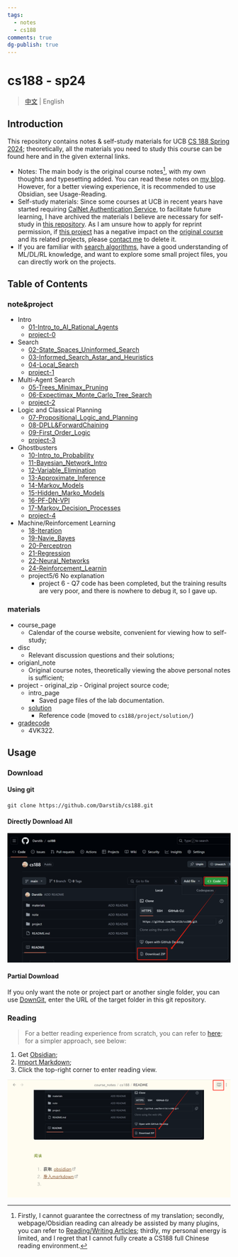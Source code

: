 ```yaml
---
tags:
  - notes
  - cs188
comments: true
dg-publish: true
---
```


# cs188 - sp24

> [中文](README.md) | English

## Introduction

This repository contains notes & self-study materials for UCB [CS 188 Spring 2024](https://inst.eecs.berkeley.edu/~cs188/sp24/); theoretically, all the materials you need to study this course can be found here and in the given external links.

- Notes: The main body is the original course notes[^1], with my own thoughts and typesetting added. You can read these notes on [my blog](https://darstib.github.io/blog/note/CS188/). However, for a better viewing experience, it is recommended to use Obsidian, see Usage-Reading.
- Self-study materials: Since some courses at UCB in recent years have started requiring [CalNet Authentication Service](https://auth.berkeley.edu/cas/login?service=https%3a%2f%2finst.eecs.berkeley.edu%2f%7ecs188%2fsp23%2f), to facilitate future learning, I have archived the materials I believe are necessary for self-study in [this repository](https://github.com/Darstib/cs188). As I am unsure how to apply for reprint permission, if [this project](https://github.com/Darstib/cs188) has a negative impact on the [original course](https://inst.eecs.berkeley.edu/~cs188/sp24/) and its related projects, please [contact me](https://darstib.github.io/blog/connect_me/) to delete it.
- If you are familiar with [search algorithms](https://oi-wiki.org/search/), have a good understanding of ML/DL/RL knowledge, and want to explore some small project files, you can directly work on the projects.

[^1]:  Firstly, I cannot guarantee the correctness of my translation; secondly, webpage/Obsidian reading can already be assisted by many plugins, you can refer to [Reading/Writing Articles](https://darstib.github.io/blog/collection/Tools/#i4); thirdly, my personal energy is limited, and I regret that I cannot fully create a CS188 full Chinese reading environment.

## Table of Contents

### note&project

- Intro
    - [01-Intro_to_AI_Rational_Agents](note/01-Intro_to_AI_Rational_Agents.md)
    - [project-0](project/project-0.md)
- Search
    - [02-State_Spaces_Uninformed_Search](note/02-State_Spaces_Uninformed_Search.md)
    - [03-Informed_Search_Astar_and_Heuristics](note/03-Informed_Search_Astar_and_Heuristics.md)
    - [04-Local_Search](note/04-Local_Search.md)
    - [project-1](project/project-1.md)
- Multi-Agent Search
    - [05-Trees_Minimax_Pruning](note/05-Trees_Minimax_Pruning.md)
    - [06-Expectimax_Monte_Carlo_Tree_Search](note/06-Expectimax_Monte_Carlo_Tree_Search.md)
    - [project-2](project/project-2.md)
- Logic and Classical Planning
    - [07-Propositional_Logic_and_Planning](note/07-Propositional_Logic_and_Planning.md)
    - [08-DPLL&ForwardChaining](note/08-DPLL&ForwardChaining.md)
    - [09-First_Order_Logic](note/09-First_Order_Logic.md)
    - [project-3](project/project-3.md)
- Ghostbusters
    - [10-Intro_to_Probability](note/10-Intro_to_Probability.md)
    - [11-Bayesian_Network_Intro](note/11-Bayesian_Network_Intro.md)
    - [12-Variable_Elimination](note/12-Variable_Elimination.md)
    - [13-Approximate_Inference](note/13-Approximate_Inference.md)
    - [14-Markov_Models](note/14-Markov_Models.md)
    - [15-Hidden_Marko_Models](note/15-Hidden_Marko_Models.md)
    - [16-PF-DN-VPI](note/16-PF-DN-VPI.md)
    - [17-Markov_Decision_Processes](note/17-Markov_Decision_Processes.md)
    - [project-4](project/project-4.md)
- Machine/Reinforcement Learning
    - [18-Iteration](note/18-Iteration.md)
	- [19-Navie_Bayes](note/19-Navie_Bayes.md)
	- [20-Perceptron](note/20-Perceptron.md)
	- [21-Regression](note/21-Regression.md)
	- [22-Neural_Networks](note/22-Neural_Networks.md)
	- [24-Reinforcement_Learnin](note/24-Reinforcement_Learnin.md)
	- project5/6 No explanation
		- project 6 - Q7 code has been completed, but the training results are very poor, and there is nowhere to debug it, so I gave up.

### materials

- course_page
	- Calendar of the course website, convenient for viewing how to self-study;
- disc
	- Relevant discussion questions and their solutions;
- origianl_note
	- Original course notes, theoretically viewing the above personal notes is sufficient;
- project
      - original_zip
          - Original project source code;
    - intro_page
        - Saved page files of the lab documentation.
    - [solution](https://github.com/Darstib/cs188/tree/main/project/solution)
        - Reference code (moved to `cs188/project/solution/`)
- [gradecode](https://www.gradescope.com/)
    - 4VK322.

## Usage

### Download

#### Using git

```shell
git clone https://github.com/Darstib/cs188.git
```

#### Directly Download All

![](attachments/README.png)

#### Partial Download

If you only want the note or project part or another single folder, you can use [DownGit](https://download-directory.github.io/), enter the URL of the target folder in this git repository.

### Reading

> For a better reading experience from scratch, you can refer to [here](https://darstib.github.io/blog/tutorial/begin/Obsidian_begin/#ii); for a simpler approach, see below:

1. Get [Obsidian](https://obsidian.md);
2. [Import Markdown](https://publish.obsidian.md/help-zh/import/markdown);
3. Click the top-right corner to enter reading view.

![](attachments/README-1.png)
